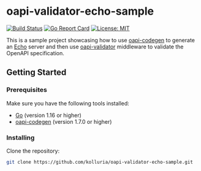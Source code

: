 # oapi-validator-echo-sample

[![Build Status](https://github.com/kolluria/oapi-validator-echo-sample/actions/workflows/go.yml/badge.svg)](https://github.com/kolluria/oapi-validator-echo-sample/actions/workflows/go.yml)
[![Go Report Card](https://goreportcard.com/badge/github.com/kolluria/oapi-validator-echo-sample)](https://goreportcard.com/report/github.com/kolluria/oapi-validator-echo-sample)
[![License: MIT](https://img.shields.io/badge/License-MIT-yellow.svg)](https://opensource.org/licenses/MIT)

This is a sample project showcasing how to use [oapi-codegen](https://github.com/deepmap/oapi-codegen) to generate an [Echo](https://echo.labstack.com/) server and then use [oapi-validator](https://github.com/williamhaley/oapi-codegen/tree/master/pkg/middleware) middleware to validate the OpenAPI specification.

## Getting Started

### Prerequisites

Make sure you have the following tools installed:

- [Go](https://golang.org/) (version 1.16 or higher)
- [oapi-codegen](https://github.com/deepmap/oapi-codegen) (version 1.7.0 or higher)

### Installing

Clone the repository:

```bash
git clone https://github.com/kolluria/oapi-validator-echo-sample.git
